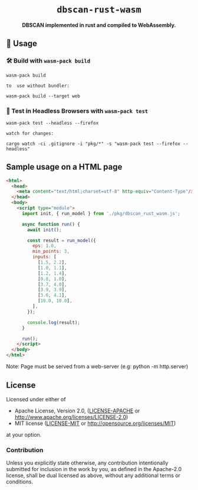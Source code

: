 <div align="center">

  <h1><code>dbscan-rust-wasm</code></h1>

  <strong>DBSCAN implemented in rust and compiled to WebAssembly.</strong>

</div>


## 🚴 Usage



### 🛠️ Build with `wasm-pack build`

```
wasm-pack build

to  use without bundler:

wasm-pack build --target web
```

### 🔬 Test in Headless Browsers with `wasm-pack test`

```
wasm-pack test --headless --firefox

watch for changes:

cargo watch -ci .gitignore -i "pkg/*" -s "wasm-pack test --firefox --headless"
```

## Sample usage on a HTML page

```html
<html>
  <head>
    <meta content="text/html;charset=utf-8" http-equiv="Content-Type"/>
  </head>
  <body>
    <script type="module">
      import init, { run_model } from './pkg/dbscan_rust_wasm.js';

      async function run() {
        await init();

        const result = run_model({
          eps: 1.0,
          min_points: 3,
          inputs: [
            [1.5, 2.2],
            [1.0, 1.1],
            [1.2, 1.4],
            [0.8, 1.0],
            [3.7, 4.0],
            [3.9, 3.9],
            [3.6, 4.1],
            [10.0, 10.0],
          ],
        });

        console.log(result);
      }

      run();
    </script>
  </body>
</html>
```

Note: Page must be served from a web-server (e.g: python -m http.server)

## License

Licensed under either of

* Apache License, Version 2.0, ([LICENSE-APACHE](LICENSE-APACHE) or http://www.apache.org/licenses/LICENSE-2.0)
* MIT license ([LICENSE-MIT](LICENSE-MIT) or http://opensource.org/licenses/MIT)

at your option.

### Contribution

Unless you explicitly state otherwise, any contribution intentionally
submitted for inclusion in the work by you, as defined in the Apache-2.0
license, shall be dual licensed as above, without any additional terms or
conditions.